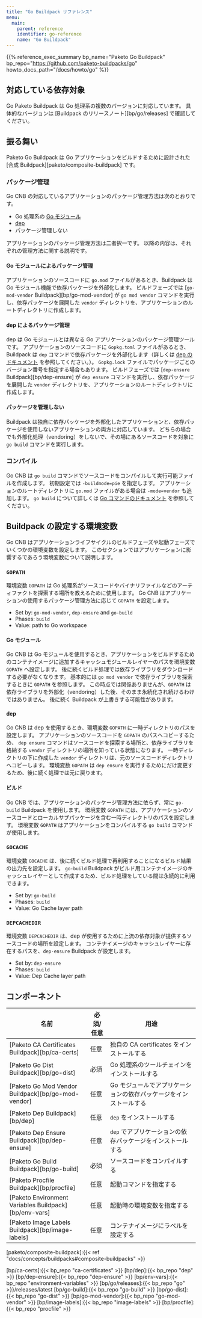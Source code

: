 ```yaml
---
title: "Go Buildpack リファレンス"
menu:
  main:
    parent: reference
    identifier: go-reference
    name: "Go Buildpack"
---
```


{{% reference_exec_summary bp_name="Paketo Go Buildpack" bp_repo="https://github.com/paketo-buildpacks/go" howto_docs_path="/docs/howto/go" %}}

## 対応している依存対象

<!-- The Go Paketo Buildpack supports several versions of Go.
For more details on the specific versions supported in a given buildpack
version, see the [release notes][bp/go/releases]. -->
Go Paketo Buildpack は Go 処理系の複数のバージョンに対応しています。
具体的なバージョンは [Buildpack のリリースノート][bp/go/releases] で確認してください。

## 振る舞い
<!-- The Paketo Go Buildpack is a [composite buildpack][paketo/composite-buildpack] designed to build applications written in Go. -->
Paketo Go Buildpack は Go アプリケーションをビルドするために設計された [合成 Buildpack][paketo/composite-buildpack] です。

### パッケージ管理

<!-- With the Go CNB, there are three options for package management depending on
your application:
* The built-in [Go modules][golang/modules] feature,
* The [Dep][golang/dep] tool
* No package manager
 -->
Go CNB の対応しているアプリケーションのパッケージ管理方法は次のとおりです。

* Go 処理系の [Go モジュール][golang/modules]
* [dep][golang/dep]
* パッケージ管理しない

<!-- Support for each of these package managers is mutually-exclusive. You can find
specific information for each option below. -->
アプリケーションのパッケージ管理方法は二者択一です。
以降の内容は、それぞれの管理方法に関する説明です。

#### Go モジュールによるパッケージ管理

<!-- The buildpack will vendor dependencies using go modules if the app source
code contains a `go.mod` file. During the build phase, the `go-mod-vendor`
[buildpack][bp/go-mod-vendor] checks to see
if the application requires any external modules and if it does, runs the `go
mod vendor` command for your app. The resulting `vendor` directory will exist
in the app's root directory and will contain all packages required for the build. -->
アプリケーションのソースコードに `go.mod` ファイルがあるとき、Buildpack は Go モジュール機能で依存パッケージを外部化します。
ビルドフェーズでは [`go-mod-vendor` Buildpack][bp/go-mod-vendor] が `go mod vendor` コマンドを実行し、依存パッケージを展開した `vendor` ディレクトリを、アプリケーションのルートディレクトリに作成します。

#### dep によるパッケージ管理

<!-- Dep is an alternative option to Go Modules for package management in Go apps. The buildpack will vendor dependencies using `dep` if the app source code
contains a `Gopkg.toml` file. (For more information about this file, see the `dep`
[documentation][golang/dep/gopkg.toml]). There may be an optional `Gopkg.lock` file that outlines specific versions of the dependencies to be packaged. During its build
phase, the `dep-ensure`
[buildpack][bp/dep-ensure] runs the `dep
ensure` command. The resulting `vendor` directory will exist in
the app's root directory and will contain all the packages required for the build. -->
dep は Go モジュールとは異なる Go アプリケーションのパッケージ管理ツールです。
アプリケーションのソースコードに `Gopkg.toml` ファイルがあるとき、Buildpack は `dep` コマンドで依存パッケージを外部化します（詳しくは [dep のドキュメント][golang/dep/gopkg.toml] を参照してください。）。
`Gopkg.lock` ファイルでパッケージごとのバージョン番号を指定する場合もあります。
ビルドフェーズでは [`dep-ensure` Buildpack][bp/dep-ensure] が `dep ensure` コマンドを実行し、依存パッケージを展開した `vendor` ディレクトリを、アプリケーションのルートディレクトリに作成します。


#### パッケージを管理しない

<!-- The buildpack also supports both self-vendored apps and simpler apps that do not
require third-party packages. In this case there is no vendoring step, and the
`go build` command is run on the app source code as it is provided. -->
Buildpack は独自に依存パッケージを外部化したアプリケーションと、依存パッケージを使用しないアプリケーションの両方に対応しています。
どちらの場合でも外部化処理（vendoring）をしないで、その場にあるソースコードを対象に `go build` コマンドを実行します。

### コンパイル
<!-- The buildpack runs `go build` to compile Go source code into executables. By
default, it sets the flag `-buildmode=pie`. If there is a `go.mod` present in
the app's root directory, it also builds with `mod=vendor`. See the Go tool's [documentation][golang/tool-docs] for details about build configuration. -->
Go CNB は `go build` コマンドでソースコードをコンパイルして実行可能ファイルを作成します。
初期設定では `-buildmode=pie` を指定します。
アプリケーションのルートディレクトリに `go.mod` ファイルがある場合は `-mode=vendor` も追加します。
`go build` について詳しくは [Go コマンドのドキュメント][golang/tool-docs] を参照してください。

## Buildpack の設定する環境変数

<!-- The Go CNB sets a few environment variables during the `build` and `launch`
phases of the app lifecycle. The sections below describe each environment
variable and its impact on your app. -->
Go CNB はアプリケーションライフサイクルのビルドフェーズや起動フェーズでいくつかの環境変数を設定します。
このセクションではアプリケーションに影響するであろう環境変数について説明します。

### `GOPATH`

<!-- The `GOPATH` environment variable tells Go where to look for artifacts such as
source code and binaries. The Go CNB takes care of setting the `GOPATH` for
you, depending on your app and which package management option your app uses. -->
環境変数 `GOPATH` は Go 処理系がソースコードやバイナリファイルなどのアーティファクトを探索する場所を教えるために使用します。
Go CNB はアプリケーションの使用するパッケージ管理方法に応じて `GOPATH` を設定します。

* Set by: `go-mod-vendor`, `dep-ensure` and `go-build`
* Phases: `build`
* Value: path to Go workspace

#### Go モジュール

<!-- When using Go modules, the Go CNB sets the `GOPATH` to a cached module layer in
the image so that between builds of the app, the dependencies don't have to be
redownloaded. Essentially, the `GOPATH` is being used to tell the `go mod
vendor` command where to look for dependencies. It's worth noting that in this
case, the `GOPATH` isn't persisted beyond vendoring the dependencies and gets
overwritten by a subsequent buildpack. -->
Go CNB は Go モジュールを使用するとき、アプリケーションをビルドするためのコンテナイメージに追加するキャッシュモジュールレイヤーのパスを環境変数 `GOPATH` へ設定します。
後に続くビルド処理では依存ライブラリをダウンロードする必要がなくなります。
基本的には `go mod vendor` で依存ライブラリを探索するときに `GOPATH` を参照します。
この時点では関係ありませんが、`GOPATH` は依存ライブラリを外部化（vendoring）した後、そのまま永続化され続けるわけではありません。
後に続く Buildpack が上書きする可能性があります。

#### dep

<!-- When using the Dep tool, the Go CNB sets the `GOPATH` to a temporary directory.
The app source code gets copied into the `GOPATH` location so that the `dep
ensure` command knows where to look for the source code, as well as where to
put the `vendor` directory. The `vendor` directory that is created is then
copied to the original source code directory. The `GOPATH` in this case is used
to run `dep ensure`, but does not persist beyond that step. -->
Go CNB は dep を使用するとき、環境変数 `GOPATH` に一時ディレクトリのパスを設定します。
アプリケーションのソースコードを `GOPATH` のパスへコピーするため、 `dep ensure` コマンドはソースコードを探索する場所と、依存ライブラリを格納する `vendor` ディレクトリの場所を知っている状態になります。
一時ディレクトリの下に作成した `vendor` ディレクトリは、元のソースコードディレクトリへコピーします。
環境変数 `GOPATH` は `dep ensure` を実行するためにだけ変更するため、後に続く処理では元に戻ります。

#### ビルド

<!-- The `go-build` buildpack participates in the Go CNB in every case, regardless
of which package management option is used. The `GOPATH` is set to a temporary
directory which includes the app source code and local sub-packages. The
`GOPATH` is utilized in running `go build` to compile your app. -->
Go CNB では、アプリケーションのパッケージ管理方法に依らず、常に `go-build` Buildpack を使用します。
環境変数 `GOPATH` には、アプリケーションのソースコードとローカルサブパッケージを含む一時ディレクトリのパスを設定します。
環境変数 `GOPATH` はアプリケーションをコンパイルする `go build` コマンドが使用します。

### `GOCACHE`

<!-- The `GOCACHE` variable specifies where build outputs are stored for reuse in
subsequent builds. It gets set to a cached layer in  the image by the
`go-build` buildpack, so that it is persisted between builds. -->
環境変数 `GOCACHE` は、後に続くビルド処理で再利用することになるビルド結果の出力先を設定します。
`go-build` Buildpack がビルド用コンテナイメージのキャッシュレイヤーとして作成するため、ビルド処理をしている間は永続的に利用できます。

* Set by: `go-build`
* Phases: `build`
* Value: Go Cache layer path

### `DEPCACHEDIR`

<!-- `DEPCACHEDIR` specifies where upstream dependency source code is stored for use
by the Dep tool. The `dep-ensure` buildpack sets this variable to the path of a
cache layer in the app image. -->
環境変数 `DEPCACHEDIR` は、dep が使用するために上流の依存対象が提供するソースコードの場所を設定します。
コンテナイメージのキャッシュレイヤーに存在するパスを、`dep-ensure` Buildpack が設定します。

* Set by: `dep-ensure`
* Phases: `build`
* Value: Dep Cache layer path

## コンポーネント
<!--
| Name                                   | Required/Optional | Purpose                                               |
|----------------------------------------|-------------------|-------------------------------------------------------|
| [Paketo CA Certificates Buildpack][bp/ca-certs]       | Optional          | Installs custom CA certificates                       |
| [Paketo Go Dist Buildpack][bp/go-dist]               | Required          | Installs the Golang toolchain                         |
| [Paketo Go Mod Vendor Buildpack][bp/go-mod-vendor]         | Optional          | Installs app Go modules                               |
| [Paketo Dep Buildpack][bp/dep]                   | Optional          | Installs `dep`                                        |
| [Paketo Dep Ensure Buildpack][bp/dep-ensure]            | Optional          | Uses `dep` to install app dependencies                |
| [Paketo Go Build Buildpack][bp/go-build]              | Required          | Compiles source code                                  |
| [Paketo Procfile Buildpack][bp/procfile]              | Optional          | Sets a user-specified start command                   |
| [Paketo Environment Variables Buildpack][bp/env-vars] | Optional          | Sets user-specified launch-time environment variables |
| [Paketo Image Labels Buildpack][bp/image-labels]          | Optional          | Adds user-specified labels to app image metadata      |
 -->
| 名前                                                  | 必須/任意 | 用途                                                              |
|-------------------------------------------------------|-----------|-------------------------------------------------------------------|
| [Paketo CA Certificates Buildpack][bp/ca-certs]       | 任意      | 独自の CA certificates をインストールする                         |
| [Paketo Go Dist Buildpack][bp/go-dist]                | 必須      | Go 処理系のツールチェインをインストールする                       |
| [Paketo Go Mod Vendor Buildpack][bp/go-mod-vendor]    | 任意      | Go モジュールでアプリケーションの依存パッケージをインストールする |
| [Paketo Dep Buildpack][bp/dep]                        | 任意      | `dep` をインストールする                                          |
| [Paketo Dep Ensure Buildpack][bp/dep-ensure]          | 任意      | `dep` でアプリケーションの依存パッケージをインストールする        |
| [Paketo Go Build Buildpack][bp/go-build]              | 必須      | ソースコードをコンパイルする                                      |
| [Paketo Procfile Buildpack][bp/procfile]              | 任意      | 起動コマンドを指定する                                            |
| [Paketo Environment Variables Buildpack][bp/env-vars] | 任意      | 起動時の環境変数を指定する                                        |
| [Paketo Image Labels Buildpack][bp/image-labels]      | 任意      | コンテナイメージにラベルを設定する                                |

<!-- References -->
[golang/tool-docs]:https://pkg.go.dev/cmd/go
[golang/modules]:https://github.com/golang/go/wiki/Modules
[golang/dep]:https://github.com/golang/dep
[golang/dep/gopkg.toml]:https://golang.github.io/dep/docs/Gopkg.toml.html

[paketo/composite-buildpack]:{{< ref "docs/concepts/buildpacks#composite-buildpacks" >}}

[bp/ca-certs]:{{< bp_repo "ca-certificates" >}}
[bp/dep]:{{< bp_repo "dep" >}}
[bp/dep-ensure]:{{< bp_repo "dep-ensure" >}}
[bp/env-vars]:{{< bp_repo "environment-variables" >}}
[bp/go/releases]:{{< bp_repo "go" >}}/releases/latest
[bp/go-build]:{{< bp_repo "go-build" >}}
[bp/go-dist]:{{< bp_repo "go-dist" >}}
[bp/go-mod-vendor]:{{< bp_repo "go-mod-vendor" >}}
[bp/image-labels]:{{< bp_repo "image-labels" >}}
[bp/procfile]:{{< bp_repo "procfile" >}}
